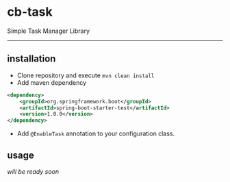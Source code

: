 # cb-task
Simple Task Manager Library

---
## installation
- Clone repository and execute `mvn clean install`
- Add maven dependency
```xml
<dependency>
    <groupId>org.springframework.boot</groupId>
    <artifactId>spring-boot-starter-test</artifactId>
    <version>1.0.0</version>
</dependency>
```
- Add `@EnableTask` annotation to your configuration class.

## usage
_will be ready soon_
